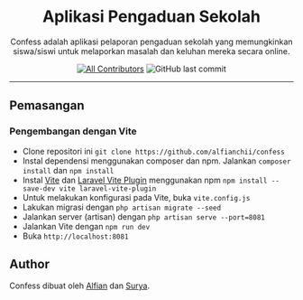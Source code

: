 <h1 align="center">Aplikasi Pengaduan Sekolah</h1>

<p align="center">Confess adalah aplikasi pelaporan pengaduan sekolah yang memungkinkan siswa/siswi untuk melaporkan masalah dan keluhan mereka secara online.</p>

<div align="center">

[![All Contributors](https://img.shields.io/github/contributors/alfianchii/confess)](https://github.com/alfianchii/confess/graphs/contributors)
![GitHub last commit](https://img.shields.io/github/last-commit/alfianchii/confess)

</div>

---

## Pemasangan

<!-- ### Instalasi

-   Clone repositori ini `git clone https://github.com/alfianchii/confess`
-   Instal dependensi menggunakan composer. Sebagai contoh, jalankan `composer install`
-   Lakukan migrasi dengan `php artisan migrate --seed`
-   Jalankan server (artisan) dengan `php artisan serve --port=8081`
-   Buka `http://localhost:8081` -->

### Pengembangan dengan Vite

-   Clone repositori ini `git clone https://github.com/alfianchii/confess`
-   Instal dependensi menggunakan composer dan npm. Jalankan `composer install` dan `npm install`
-   Instal [Vite](https://vitejs.dev/) dan [Laravel Vite Plugin](https://www.npmjs.com/package/laravel-vite-plugin) menggunakan npm `npm install --save-dev vite laravel-vite-plugin`
-   Untuk melakukan konfigurasi pada Vite, buka `vite.config.js`
-   Lakukan migrasi dengan `php artisan migrate --seed`
-   Jalankan server (artisan) dengan `php artisan serve --port=8081`
-   Jalankan Vite dengan `npm run dev`
-   Buka `http://localhost:8081`

## Author

Confess dibuat oleh <a href="https://instagram.com/alfianchii">Alfian</a> dan <a href="https://instagram.com/nata_ardhana">Surya</a>.

